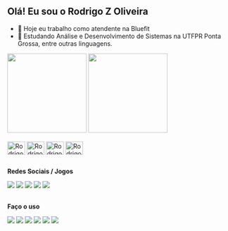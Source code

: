 ## Olá! Eu sou o Rodrigo Z Oliveira

- 🔭 Hoje eu trabalho como atendente na Bluefit
- 🌱 Estudando Análise e Desenvolvimento de Sistemas na UTFPR Ponta Grossa, entre outras linguagens.

<div>
  <a href="https://github.com/rodrigozubek"></a>
      <img height="180em" src="https://github-readme-stats.vercel.app/api?username=rodrigozubek&show_icons=true&theme=tokyonight&include_all_commits=true&count_private=true"/>
      <img height="180em" src="https://github-readme-stats.vercel.app/api/top-langs/?username=rodrigozubek&layout=compact&langs_count=16&theme=tokyonight"/>
</div>
  
<div style="display: inline_block"><br>
    <img align="center" alt="Rodrigo-HTML" height="30" width="40" src="https://cdn.jsdelivr.net/gh/devicons/devicon/icons/html5/html5-original.svg">
    <img align="center" alt="Rodrigo-JAVA" height="30" width="40" src="https://cdn.jsdelivr.net/gh/devicons/devicon/icons/java/java-plain-wordmark.svg">
    <img align="center" alt="Rodrigo-CSS" height="30" width="40" src="https://cdn.jsdelivr.net/gh/devicons/devicon/icons/css3/css3-original.svg">
    <img align="center" alt="Rodrigo-VSCODE" height="30" width="40" src="https://cdn.jsdelivr.net/gh/devicons/devicon/icons/vscode/vscode-original-wordmark.svg">
</div>
  
##

**Redes Sociais / Jogos**
<div>
  <a href="https://www.facebook.com/rodzubek/" target="_blank"><img src="https://img.shields.io/badge/Facebook-1877F2?style=for-the-badge&logo=facebook&logoColor=white" target="_blank"></a>
  <a href="https://www.instagram.com/rodrigozubek/" target="_blank"><img src="https://img.shields.io/badge/Instagram-E4405F?style=for-the-badge&logo=instagram&logoColor=white" target="_blank"></a>
  <a href="https://www.linkedin.com/in/rodrigozubek/" target="_blank"><img src="https://img.shields.io/badge/LinkedIn-0077B5?style=for-the-badge&logo=linkedin&logoColor=white" target="_blank"></a>
  <a href="https://twitter.com/rodrigozubek" target="_blank"><img src="https://img.shields.io/badge/Twitter-1DA1F2?style=for-the-badge&logo=twitter&logoColor=white" target="_blank"></a>
  <a href="https://steamcommunity.com/id/zbkfps" target="_blank"><img src="https://img.shields.io/badge/Steam-000000?style=for-the-badge&logo=steam&logoColor=white" target="_blank"></a>
</div>

 ##
**Faço o uso**
<div>
  <img src="https://img.shields.io/badge/acer-laptop-83B81A?style=for-the-badge&logo=acer&logoColor=white" target="_blank">
 <img src="https://img.shields.io/badge/Intel-Core_i5_10th-0071C5?style=for-the-badge&logo=intel&logoColor=white" target="_blank">
  <img src="https://img.shields.io/badge/Visual_Studio_Code-0078D4?style=for-the-badge&logo=visual%20studio%20code&logoColor=white" target="_blank">
  <img src="https://img.shields.io/badge/Eclipse-2C2255?style=for-the-badge&logo=eclipse&logoColor=white" target="_blank"></a>
  <img src="https://img.shields.io/badge/Zorin%20OS-0CC1F3?style=for-the-badge&logo=zorin&logoColor=white" target="_blank">
 <img src="https://img.shields.io/badge/Windows-0078D6?style=for-the-badge&logo=windows&logoColor=white" target="_blank">
</div>
                    
                               
